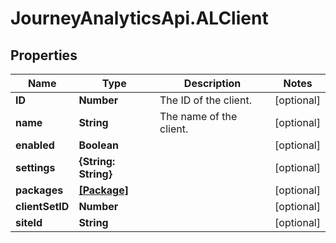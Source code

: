 # JourneyAnalyticsApi.ALClient

## Properties

Name | Type | Description | Notes
------------ | ------------- | ------------- | -------------
**ID** | **Number** | The ID of the client. | [optional] 
**name** | **String** | The name of the client. | [optional] 
**enabled** | **Boolean** |  | [optional] 
**settings** | **{String: String}** |  | [optional] 
**packages** | [**[Package]**](Package.md) |  | [optional] 
**clientSetID** | **Number** |  | [optional] 
**siteId** | **String** |  | [optional] 


